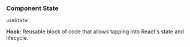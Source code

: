 ### Component State

`useState` <!-- .element: class="hljs" -->

**Hook**: Reusable block of code that allows tapping into React's state and lifecycle.
<!-- .element: class="fragment" -->